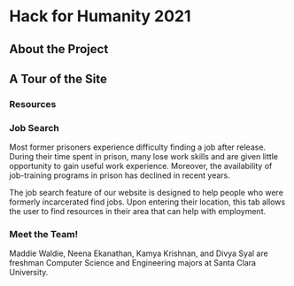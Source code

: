 # Hack for Humanity 2021

## About the Project


## A Tour of the Site


### Resources



### Job Search

Most former prisoners experience difficulty finding a job after release. During their time spent in prison, many lose work skills and are given little opportunity to gain useful work experience. Moreover, the availability of job-training programs in prison has declined in recent years.

The job search feature of our website is designed to help people who were formerly incarcerated find jobs. Upon entering their location, this tab allows the user to find resources in their area that can help with employment.

### Meet the Team!

Maddie Waldie, Neena Ekanathan, Kamya Krishnan, and Divya Syal are freshman Computer Science and Engineering majors at Santa Clara University.
